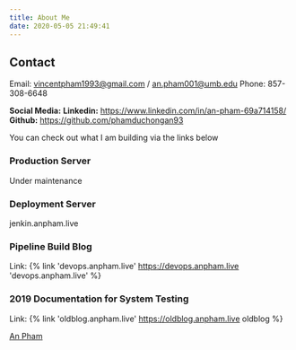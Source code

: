```yaml
---
title: About Me
date: 2020-05-05 21:49:41
---
```


## Contact

Email: vincentpham1993@gmail.com / an.pham001@umb.edu
Phone: 857-308-6648

**Social Media:**
**Linkedin:** https://www.linkedin.com/in/an-pham-69a714158/
**Github:** https://github.com/phamduchongan93

You can check out what I am building via the links below 

### Production Server

Under maintenance 

### Deployment Server 

jenkin.anpham.live

### Pipeline Build Blog

Link: {% link 'devops.anpham.live' https://devops.anpham.live  'devops.anpham.live' %}

### 2019 Documentation for System Testing

Link: {% link 'oldblog.anpham.live' https://oldblog.anpham.live  oldblog %}


<script type="text/javascript" src="https://platform.linkedin.com/badges/js/profile.js" async defer></script>


<div class="LI-profile-badge"  data-version="v1" data-size="medium" data-locale="en_US" data-type="vertical" data-theme="dark" data-vanity="an-pham-69a714158"><a class="LI-simple-link" href='https://www.linkedin.com/in/an-pham-69a714158?trk=profile-badge'>An Pham</a></div>
